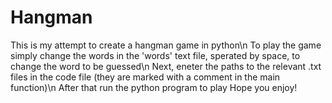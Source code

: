 # Hangman
This is my attempt to create a hangman game in python\n
To play the game simply change the words in the 'words' text file, sperated by space, to change the word to be guessed\n
Next, eneter the paths to the relevant .txt files in the code file (they are marked with a comment in the main function)\n
After that run the python program to play
Hope you enjoy!
